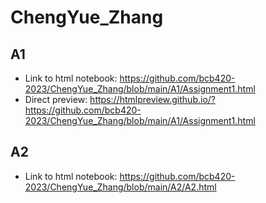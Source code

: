 # ChengYue_Zhang

## A1
* Link to html notebook: https://github.com/bcb420-2023/ChengYue_Zhang/blob/main/A1/Assignment1.html
* Direct preview: https://htmlpreview.github.io/?https://github.com/bcb420-2023/ChengYue_Zhang/blob/main/A1/Assignment1.html

## A2
* Link to html notebook: https://github.com/bcb420-2023/ChengYue_Zhang/blob/main/A2/A2.html
